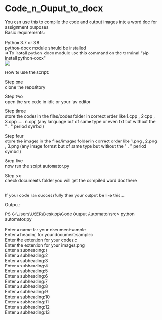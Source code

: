 # Code_n_Ouput_to_docx

You can use this to compile the code and output images into a word doc for assignment purposes <br/>
Basic requirements: <br/> <br/> 
    Python 3.7 or 3.8 <br/>
    python-docx module should be installed <br/>
    =>To install python-docx module use this command on the terminal "pip install python-docx" <br/>
    ![](Automator/Images/1.PNG)
    
How to use the script: <br/>

Step one <br/>
clone the repository <br/>

Step two <br/>
open the src code in idle or your fav editor <br/>

Step three <br/>
store the codes in the files/codes folder in correct order like 1.cpp , 2.cpp , 3.cpp ..... n.cpp (any language but of same type or even txt but without the " . " period symbol) <br/>

Step four  <br/>
store the images in the files/images folder in correct order like 1.png , 2.png , 3.png (any image format but of same type but without the " . " period symbol) <br/>

Step five <br/>
now run the script automator.py <br/>

Step six <br/>
check documents folder you will get the compiled word doc there <br/><br/>



If your code ran successfully then your output be like this.....<br/>

Output:<br/>

PS C:\Users\USER\Desktop\Code Output Automator\src> python automator.py     <br/>  
Enter a name for your document:sample <br/>
Enter a heading for your document:samplec <br/>
Enter the extention for your codes:c <br/>
Enter the extention for your images:png <br/>
Enter a subheading:1 <br/>
Enter a subheading:2 <br/>
Enter a subheading:3 <br/>
Enter a subheading:4 <br/>
Enter a subheading:5 <br/>
Enter a subheading:6 <br/>
Enter a subheading:7 <br/>
Enter a subheading:8 <br/>
Enter a subheading:9 <br/>
Enter a subheading:10 <br/>
Enter a subheading:11 <br/>
Enter a subheading:12 <br/>
Enter a subheading:13 <br/>
<br/><br/><br/>

